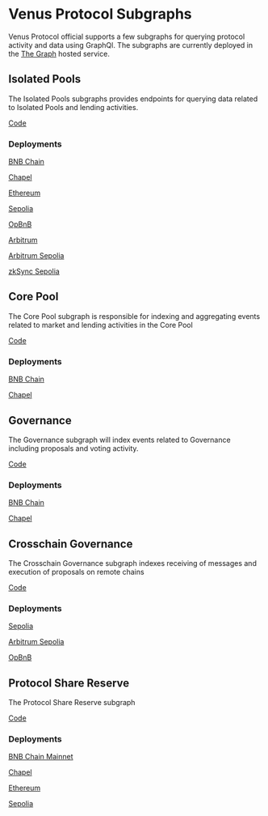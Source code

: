 # Venus Protocol Subgraphs

Venus Protocol official supports a few subgraphs for querying protocol activity and data using GraphQl. The subgraphs are currently deployed in the [The Graph](https://thegraph.com/hosted-service) hosted service.

## Isolated Pools
The Isolated Pools subgraphs provides endpoints for querying data related to Isolated Pools and lending activities.

[Code](https://github.com/VenusProtocol/subgraphs/tree/master/subgraphs/isolated-pools)

### Deployments
[BNB Chain](https://thegraph.com/explorer/subgraphs/H2a3D64RV4NNxyJqx9jVFQRBpQRzD6zNZjLDotgdCrTC?view=Query&chain=arbitrum-one)

[Chapel](https://testnet.thegraph.com/explorer/subgraphs/mkXvkAme9PyDnSrLkajVHKVX7eG2HHATcYPE1qGF7gc?view=Query&chain=arbitrum-sepolia)

[Ethereum](https://thegraph.com/explorer/subgraphs/Htf6Hh1qgkvxQxqbcv4Jp5AatsaiY5dNLVcySkpCaxQ8?view=Query&chain=arbitrum-one)

[Sepolia](https://testnet.thegraph.com/explorer/subgraphs/6YURB3bABVUNusgjtY7fNMkELGmKm9aaWirMQ9UZeDFj?view=Query&chain=arbitrum-sepolia)

[OpBnB](https://open-platform-ap.nodereal.io/{apikey}/opbnb-mainnet-graph-query/subgraphs/name/venusprotocol/venus-isolated-pools-opbnb/graphql)

[Arbitrum](https://thegraph.com/explorer/subgraphs/2zqpTYBL3X1E2eb129bKno1pJdx6xBawr8urp61w33Z8?view=Query&chain=arbitrum-one)

[Arbitrum Sepolia](https://testnet.thegraph.com/explorer/subgraphs/B8aNSdbdWUDUaUU9bDKadw6N436VGPmmkwYrznZ1ZSBW?view=Query&chain=arbitrum-sepolia)

[zkSync Sepolia](https://testnet.thegraph.com/explorer/subgraphs/AmXdQK11e4QqyjqVdb1XGTjafg1neNngE5Cc6bGGKwEe?view=Query&chain=arbitrum-sepolia)

## Core Pool
The Core Pool subgraph is responsible for indexing and aggregating events related to market and lending activities in the Core Pool

[Code](https://github.com/VenusProtocol/subgraphs/tree/master/subgraphs/venus)

### Deployments
[BNB Chain](https://thegraph.com/explorer/subgraphs/7h65Zf3pXXPmf8g8yZjjj2bqYiypVxems5d8riLK1DyR?view=Query&chain=arbitrum-one)

[Chapel](https://testnet.thegraph.com/explorer/subgraphs/AK258nTjNqNk8dKZwmPFiuxWX3yNfV7rYztXpegCmZ6A?view=Query&chain=arbitrum-sepolia)

## Governance
The Governance subgraph will index events related to Governance including proposals and voting activity.

[Code](https://github.com/VenusProtocol/subgraphs/tree/master/subgraphs/venus-governance)

### Deployments
[BNB Chain](https://thegraph.com/explorer/subgraphs/5ygYHxpnJ7EbQ6LBv39bjc4XmeTH1bQMdXw3uAnFF7iR?view=Query&chain=arbitrum-one)

[Chapel](https://testnet.thegraph.com/explorer/subgraphs/B86VtKMeahX1whhr7REnXNeGYrFuxk5x9Jqih2rfEQnZ?view=Query&chain=arbitrum-sepolia)

## Crosschain Governance
The Crosschain Governance subgraph indexes receiving of messages and execution of proposals on remote chains

[Code](https://github.com/VenusProtocol/subgraphs/tree/master/subgraphs/cross-chain-governance)

### Deployments
<!-- [Ethereum]() -->

[Sepolia](https://testnet.thegraph.com/explorer/subgraphs/9R9iXuMLRzdiJSi9jMSUCaMjP39d9mPfejpi71oNgA32?view=Query&chain=arbitrum-sepolia)

<!-- [Arbitrum]() -->

[Arbitrum Sepolia](https://testnet.thegraph.com/explorer/subgraphs/5oLLTA44zodByK9LyZUdxiP1VbS24fS4Nickq2cPym4H?view=Query&chain=arbitrum-sepolia)

[OpBnB](https://open-platform-ap.nodereal.io:8000/subgraphs/name/venusprotocol/venus-governance-opbnb)

## Protocol Share Reserve
The Protocol Share Reserve subgraph

[Code](https://github.com/VenusProtocol/subgraphs/tree/develop/subgraphs/protocol-reserve)

### Deployments
[BNB Chain Mainnet](https://thegraph.com/explorer/subgraphs/2ZCWgaBc8KoWW8kh7MRzf9KPdr7NTZ5cda9bxpFDk4wG?view=Query&chain=arbitrum-one)

[Chapel](https://testnet.thegraph.com/explorer/subgraphs/56kKcG5fTJfmCncsvq9n2quExvFUfSEds3Lpk5dkWkgE?view=Query&chain=arbitrum-sepolia)

[Ethereum](https://thegraph.com/explorer/subgraphs/bnwTFv6yd4FojhPFf5Hw4pzb8GwW25Du12yrnpD6erw?view=Query&chain=arbitrum-one)

[Sepolia](https://testnet.thegraph.com/explorer/subgraphs/B8tzhyBjK9GhupgdWnnKrRHCJn2fHprkhLb2wNgeyLpG?view=Query&chain=arbitrum-sepolia)

<!-- [Arbitrum]()

[Arbitrum Sepolia]()

[OpBnB]() -->
